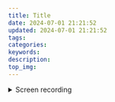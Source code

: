 ```yaml
---
title: Title
date: 2024-07-01 21:21:52
updated: 2024-07-01 21:21:52
tags:
categories:
keywords:
description:
top_img:
---
```


<details>

# 目录

# VSCode 的下载和安装
## 下载
- 首先打开 VSCode 的官网：https://code.visualstudio.com/
- 然后我们点击 "other platforms"
![Other Platforms](/blog/img/other_platforms.png)
- Windows 用户建议选择 System Installer
关于 User Installer 与 System Installer 的区别：https://code.visualstudio.com/docs/setup/windows/#_user-setup-versus-system-setup
其它系统的用户与架构请根据自己情况选择
![VSCode Download](/blog/img/vscode-download.png)
## 安装

```cpp
#include <iostream>

using namespace std;

int main() {
    std::cout << "Hello World!\n";
    return 0;
}
```
> Test
> - Test
> - Text
> > Text
> > > Text
> > > - Text
> > >   - Text2
> > >     - Text2
> > >        - Text2
> > > - Text2
>
> - Test2
dlld
> - Test3
>
> > Text

1. Test
2. Test
3. Test
    1. test
    188. ***Test***

<https://markdown.com.cn>

~~<fake@example.com>~~


- [x] Write the press release
- [x] Update the website
- [x] Contact the media

| Syntax    | Description |   Test Text | Test  | Syntax    | Description |   Test Text | Test  | Syntax    | Description |   Test Text | Test  | Syntax    | Description |   Test Text | Test  |
| :-------- | :---------: | ----------: | :---: | :-------- | :---------: | ----------: | :---: | :-------- | :---------: | ----------: | :---: | :-------- | :---------: | ----------: | :---: |
| Header    |    Title    | Here's this |   b   | Header    |    Title    | Here's this |   b   | Header    |    Title    | Here's this |   b   | Header    |    Title    | Here's this |   b   |
| Paragraph |    Text     |    And more |   a   | Paragraph |    Text     |    And more |   a   | Paragraph |    Text     |    And more |   a   | Paragraph |    Text     |    And more |   a   |
| Header    |    Title    | Here's this |   b   | Header    |    Title    | Here's this |   b   | Header    |    Title    | Here's this |   b   | Header    |    Title    | Here's this |   b   |
| Paragraph |    Text     |    And more |   a   | Paragraph |    Text     |    And more |   a   | Paragraph |    Text     |    And more |   a   | Paragraph |    Text     |    And more |   a   |
| Header    |    Title    | Here's this |   b   | Header    |    Title    | Here's this |   b   | Header    |    Title    | Here's this |   b   | Header    |    Title    | Here's this |   b   |
| Paragraph |    Text     |    And more |   a   | Paragraph |    Text     |    And more |   a   | Paragraph |    Text     |    And more |   a   | Paragraph |    Text     |    And more |   a   |
| Header    |    Title    | Here's this |   b   | Header    |    Title    | Here's this |   b   | Header    |    Title    | Here's this |   b   | Header    |    Title    | Here's this |   b   |
| Paragraph |    Text     |    And more |   a   | Paragraph |    Text     |    And more |   a   | Paragraph |    Text     |    And more |   a   | Paragraph |    Text     |    And more |   a   |
| Header    |    Title    | Here's this |   b   | Header    |    Title    | Here's this |   b   | Header    |    Title    | Here's this |   b   | Header    |    Title    | Here's this |   b   |
| Paragraph |    Text     |    And more |   a   | Paragraph |    Text     |    And more |   a   | Paragraph |    Text     |    And more |   a   | Paragraph |    Text     |    And more |   a   |

<ul>
<li>首先打开 VSCode 的官网：<a target="_blank" rel="noopener" href="https://code.visualstudio.com/">https://code.visualstudio.com/</a></li>
<li>然后我们点击 “other platforms”<br>
<a href="/blog/img/other_platforms.png" data-fancybox="gallery" data-caption="Other Platforms" data-thumb="/blog/img/other_platforms.png"><img src="/blog/img/other_platforms.png" data-lazy-src="/blog/img/other_platforms.png" alt="Other Platforms" data-ll-status="loaded" class="entered loaded"></a></li>
<li>Windows 用户建议选择 System Installer<br>
关于 User Installer 与 System Installer 的区别：<a target="_blank" rel="noopener" href="https://code.visualstudio.com/docs/setup/windows/#_user-setup-versus-system-setup">https://code.visualstudio.com/docs/setup/windows/#_user-setup-versus-system-setup</a><br>
其它系统的用户与架构请根据自己情况选择<br>
<a href="/blog/img/vscode-download.png" data-fancybox="gallery" data-caption="VSCode Download" data-thumb="/blog/img/vscode-download.png"><img src="/blog/img/vscode-download.png" data-lazy-src="/blog/img/vscode-download.png" alt="VSCode Download" data-ll-status="loaded" class="entered loaded"></a></li>
</ul>
  <summary>Screen recording</summary>

  ![Powerlevel10k Configuration Wizard](
    https://raw.githubusercontent.com/romkatv/powerlevel10k-media/master/configuration-wizard.gif)

<ul>
<li>首先打开 VSCode 的官网：<a target="_blank" rel="noopener" href="https://code.visualstudio.com/">https://code.visualstudio.com/</a></li>
<li>然后我们点击 “other platforms”<br>
<a href="/blog/img/other_platforms.png" data-fancybox="gallery" data-caption="Other Platforms" data-thumb="/blog/img/other_platforms.png"><img src="/blog/img/other_platforms.png" data-lazy-src="/blog/img/other_platforms.png" alt="Other Platforms" data-ll-status="loaded" class="entered loaded"></a></li>
<li>Windows 用户建议选择 System Installer<br>
关于 User Installer 与 System Installer 的区别：<a target="_blank" rel="noopener" href="https://code.visualstudio.com/docs/setup/windows/#_user-setup-versus-system-setup">https://code.visualstudio.com/docs/setup/windows/#_user-setup-versus-system-setup</a><br>
其它系统的用户与架构请根据自己情况选择<br>
<a href="/blog/img/vscode-download.png" data-fancybox="gallery" data-caption="VSCode Download" data-thumb="/blog/img/vscode-download.png"><img src="/blog/img/vscode-download.png" data-lazy-src="/blog/img/vscode-download.png" alt="VSCode Download" data-ll-status="loaded" class="entered loaded"></a></li>
</ul>

  ```cpp
  #include <iostream>

  using namespace std;

  int main() {
    std::cout << "Hello World!\n";
    return 0;
  }
  ```

| Syntax    | Description |   Test Text | Test  | Syntax    | Description |   Test Text | Test  | Syntax    | Description |   Test Text | Test  | Syntax    | Description |   Test Text | Test  |
| :-------- | :---------: | ----------: | :---: | :-------- | :---------: | ----------: | :---: | :-------- | :---------: | ----------: | :---: | :-------- | :---------: | ----------: | :---: |
| Header    |    Title    | Here's this |   b   | Header    |    Title    | Here's this |   b   | Header    |    Title    | Here's this |   b   | Header    |    Title    | Here's this |   b   |
| Paragraph |    Text     |    And more |   a   | Paragraph |    Text     |    And more |   a   | Paragraph |    Text     |    And more |   a   | Paragraph |    Text     |    And more |   a   |
| Header    |    Title    | Here's this |   b   | Header    |    Title    | Here's this |   b   | Header    |    Title    | Here's this |   b   | Header    |    Title    | Here's this |   b   |
| Paragraph |    Text     |    And more |   a   | Paragraph |    Text     |    And more |   a   | Paragraph |    Text     |    And more |   a   | Paragraph |    Text     |    And more |   a   |
| Header    |    Title    | Here's this |   b   | Header    |    Title    | Here's this |   b   | Header    |    Title    | Here's this |   b   | Header    |    Title    | Here's this |   b   |
| Paragraph |    Text     |    And more |   a   | Paragraph |    Text     |    And more |   a   | Paragraph |    Text     |    And more |   a   | Paragraph |    Text     |    And more |   a   |
| Header    |    Title    | Here's this |   b   | Header    |    Title    | Here's this |   b   | Header    |    Title    | Here's this |   b   | Header    |    Title    | Here's this |   b   |
| Paragraph |    Text     |    And more |   a   | Paragraph |    Text     |    And more |   a   | Paragraph |    Text     |    And more |   a   | Paragraph |    Text     |    And more |   a   |
| Header    |    Title    | Here's this |   b   | Header    |    Title    | Here's this |   b   | Header    |    Title    | Here's this |   b   | Header    |    Title    | Here's this |   b   |
| Paragraph |    Text     |    And more |   a   | Paragraph |    Text     |    And more |   a   | Paragraph |    Text     |    And more |   a   | Paragraph |    Text     |    And more |   a   |
</details>